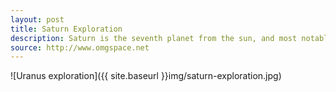 ```yaml
---
layout: post
title: Saturn Exploration
description: Saturn is the seventh planet from the sun, and most notable for it's rings. Although some other planets have rings as well, Saturn's are the most notable.
source: http://www.omgspace.net
---
```


![Uranus exploration]({{ site.baseurl }}img/saturn-exploration.jpg)

